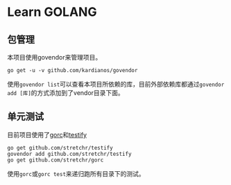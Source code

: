 Learn GOLANG
===================

## 包管理

本项目使用govendor来管理项目。

```
go get -u -v github.com/kardianos/govendor
```

使用`govendor list`可以查看本项目所依赖的库，目前外部依赖库都通过`govendor add [库]`的方式添加到了vendor目录下面。


## 单元测试

目前项目使用了[gorc](https://github.com/stretchr/gorc)和[testify](https://github.com/stretchr/testify)

```
go get github.com/stretchr/testify
govendor add github.com/stretchr/testify
go get github.com/stretchr/gorc
```

使用`gorc`或`gorc test`来递归跑所有目录下的测试。

